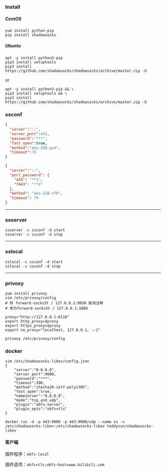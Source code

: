### Install
##### CentOS
```shell
yum install python-pip
pip install shadowsocks
```

##### Ubuntu
```shell
apt -y install python3-pip
pip3 install setuptools
pip3 install https://github.com/shadowsocks/shadowsocks/archive/master.zip -U
```
or
```shell
apt -y install python3-pip && \
pip3 install setuptools && \
pip3 install https://github.com/shadowsocks/shadowsocks/archive/master.zip -U
```

### ssconf
```json
{
  "server":"::",
  "server_port":443, 
  "password":"***",
  "fast_open":true, 
  "method":"aes-256-gcm", 
  "timeout":70
}

{
  "server":"::",
  "port_password": {
    "443": "**1",
    "7443": "**2"
  },
  "method": "aes-128-cfb",
  "timeout": 70
}
```

---
### ssserver
```shell
ssserver -c ssconf -d start
ssserver -c ssconf -d stop
```

---
### sslocal
```shell
sslocal -c ssconf -d start
sslocal -c ssconf -d stop
```

---
### privoxy
```shell
yum install privoxy
vim /etc/privoxy/config
# 将 forward-socks5t / 127.0.0.1:9050 取消注释
# 改为forward-socks5t / 127.0.0.1:1080
```

```shell
proxy="http://127.0.0.1:8118"
export http_proxy=$proxy
export https_proxy=$proxy
export no_proxy="localhost, 127.0.0.1, ::1"

privoxy /etc/privoxy/config
```

### docker
```shell
vim /etc/shadowsocks-libev/config.json
{
    "server":"0.0.0.0",
    "server_port":9000,
    "password":"***",
    "timeout":300,
    "method":"chacha20-ietf-poly1305",
    "fast_open":true,
    "nameserver":"8.8.8.8",
    "mode":"tcp_and_udp",
    "plugin":"obfs-server",
    "plugin_opts":"obfs=tls"
}

docker run -d -p 443:9000 -p 443:9000/udp --name ss -v /etc/shadowsocks-libev:/etc/shadowsocks-libev teddysun/shadowsocks-libev
```

#### 客户端
插件程序：`obfs-local`

插件选项：`obfs=tls;obfs-host=www.bilibili.com`


